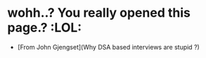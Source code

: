 # wohh..? You really opened this page.? :LOL:

- [From John Gjengset](Why DSA based interviews are stupid ?)
